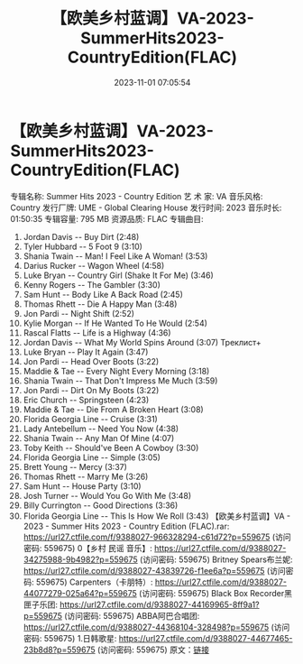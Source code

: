 ﻿---
title: 【欧美乡村蓝调】VA-2023-SummerHits2023-CountryEdition(FLAC)
date: 2023-11-01 07:05:54
categories: 外语音乐
tags: 外语音乐
---
# 【欧美乡村蓝调】VA-2023-SummerHits2023-CountryEdition(FLAC)

专辑名称: Summer Hits 2023 - Country
Edition
艺 术 家: VA
音乐风格: Country
发行厂牌: UME - Global Clearing House
发行时间: 2023
音乐时长: 01:50:35
专辑容量: 795 MB
资源品质: FLAC
专辑曲目:
01. Jordan Davis -- Buy Dirt (2:48)
02. Tyler Hubbard -- 5 Foot 9 (3:10)
03. Shania Twain -- Man! I Feel Like A Woman! (3:53)
04. Darius Rucker -- Wagon Wheel (4:58)
05. Luke Bryan -- Country Girl (Shake It For Me) (3:46)
06. Kenny Rogers -- The Gambler (3:30)
07. Sam Hunt -- Body Like A Back Road (2:45)
08. Thomas Rhett -- Die A Happy Man (3:48)
09. Jon Pardi -- Night Shift (2:52)
10. Kylie Morgan -- If He Wanted To He Would (2:54)
11. Rascal Flatts -- Life is a Highway (4:36)
12. Jordan Davis -- What My World Spins Around (3:07)
Треклист+
13. Luke Bryan -- Play It Again (3:47)
14. Jon Pardi -- Head Over Boots (3:22)
15. Maddie & Tae -- Every Night Every Morning (3:18)
16. Shania Twain -- That Don't Impress Me Much (3:59)
17. Jon Pardi -- Dirt On My Boots (3:22)
18. Eric Church -- Springsteen (4:23)
19. Maddie & Tae -- Die From A Broken Heart (3:08)
20. Florida Georgia Line -- Cruise (3:31)
21. Lady Antebellum -- Need You Now (4:38)
22. Shania Twain -- Any Man Of Mine (4:07)
23. Toby Keith -- Should've Been A Cowboy (3:30)
24. Florida Georgia Line -- Simple (3:05)
25. Brett Young -- Mercy (3:37)
26. Thomas Rhett -- Marry Me (3:26)
27. Sam Hunt -- House Party (3:10)
28. Josh Turner -- Would You Go With Me (3:48)
29. Billy Currington -- Good Directions (3:36)
30. Florida Georgia Line -- This Is How We Roll (3:43)
【欧美乡村蓝调】VA - 2023 - Summer Hits 2023 - Country Edition
(FLAC).rar: https://url27.ctfile.com/f/9388027-966328294-c61d72?p=559675
(访问密码: 559675)
0【乡村 民谣 音乐】: https://url27.ctfile.com/d/9388027-34275988-9b4982?p=559675
(访问密码: 559675)
Britney Spears布兰妮: https://url27.ctfile.com/d/9388027-43839726-f1ee6a?p=559675
(访问密码: 559675)
Carpenters（卡朋特）: https://url27.ctfile.com/d/9388027-44077279-025a64?p=559675
(访问密码: 559675)
Black Box Recorder黑匣子乐团: https://url27.ctfile.com/d/9388027-44169965-8ff9a1?p=559675
(访问密码: 559675)
ABBA阿巴合唱团: https://url27.ctfile.com/d/9388027-44368104-328498?p=559675
(访问密码: 559675)
1.日韩歌星: https://url27.ctfile.com/d/9388027-44677465-23b8d8?p=559675
(访问密码: 559675)
原文：[链接](https://blog.sina.com.cn/s/blog_1647c7e76010313ow.html)